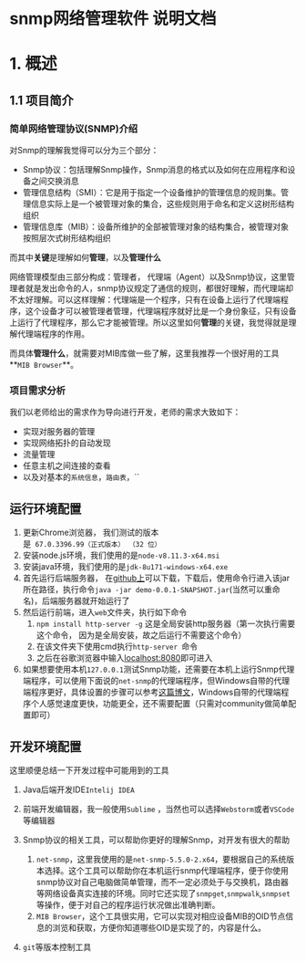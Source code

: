# snmp网络管理软件 说明文档

# 1. 概述
## 1.1 项目简介

### 简单网络管理协议(SNMP)介绍

对Snmp的理解我觉得可以分为三个部分：

* Snmp协议：包括理解Snmp操作，Snmp消息的格式以及如何在应用程序和设备之间交换消息
* 管理信息结构（SMI）：它是用于指定一个设备维护的管理信息的规则集。管理信息实际上是一个被管理对象的集合，这些规则用于命名和定义这树形结构组织
* 管理信息库（MIB）：设备所维护的全部被管理对象的结构集合，被管理对象按照层次式树形结构组织

而其中**关键**是理解如何**管理**，以及**管理什么**

网络管理模型由三部分构成：管理者， 代理端（Agent）以及Snmp协议，这里管理者就是发出命令的人，snmp协议规定了通信的规则，都很好理解，而代理端却不太好理解。可以这样理解：代理端是一个程序，只有在设备上运行了代理端程序，这个设备才可以被管理者管理，代理端程序就好比是一个身份象征，只有设备上运行了代理程序，那么它才能被管理。所以这里如何**管理**的关键，我觉得就是理解代理端程序的作用。

而具体**管理什么**，就需要对MIB库做一些了解，这里我推荐一个很好用的工具**`MIB Browser`**。


### 项目需求分析

我们以老师给出的需求作为导向进行开发，老师的需求大致如下：

* 实现对服务器的管理
* 实现网络拓扑的自动发现
* 流量管理
* 任意主机之间连接的查看
* 以及对基本的`系统信息`，`路由表`，``


## 运行环境配置

1. 更新Chrome浏览器， 我们测试的版本是` 67.0.3396.99（正式版本） （32 位）`
2. 安装node.js环境，我们使用的是`node-v8.11.3-x64.msi`
3. 安装java环境，我们使用的是`jdk-8u171-windows-x64.exe`
4. 首先运行后端服务器， 在[github上](https://github.com/xxr5566833/snmpManage/releases/download/v1.0.0/demo-0.0.1-SNAPSHOT.jar)可以下载，下载后，使用命令行进入该jar所在路径，执行命令`java -jar demo-0.0.1-SNAPSHOT.jar`(当然可以重命名)，后端服务器就开始运行了
5. 然后运行前端，进入`web`文件夹，执行如下命令
	1. `npm install http-server -g` 这是全局安装http服务器（第一次执行需要这个命令， 因为是全局安装，故之后运行不需要这个命令）
	2. 在该文件夹下使用cmd执行`http-server `命令
	3. 之后在谷歌浏览器中输入[localhost:8080]()即可进入 
6. 如果想要使用本机`127.0.0.1`测试Snmp功能，还需要在本机上运行Snmp代理端程序，可以使用下面说的`net-snmp`的代理端程序，但Windows自带的代理端程序更好，具体设置的步骤可以参考[这篇博文](https://blog.csdn.net/xumajie88/article/details/18406763)，Windows自带的代理端程序个人感觉速度更快，功能更全，还不需要配置（只需对community做简单配置即可）

## 开发环境配置

这里顺便总结一下开发过程中可能用到的工具

1. Java后端开发IDE`Intelij IDEA`
2. 前端开发编辑器，我一般使用`Sublime` ，当然也可以选择`Webstorm`或者`VSCode`等编辑器
3. Snmp协议的相关工具，可以帮助你更好的理解Snmp，对开发有很大的帮助
	1. `net-snmp`，这里我使用的是`net-snmp-5.5.0-2.x64`，要根据自己的系统版本选择。这个工具可以帮助你在本机运行snmp代理端程序，便于你使用snmp协议对自己电脑做简单管理，而不一定必须处于与交换机，路由器等网络设备真实连接的环境。同时它还实现了`snmpget`,`snmpwalk`,`snmpset`等操作，便于对自己的程序运行状况做出准确判断。
	2. `MIB Browser`，这个工具很实用，它可以实现对相应设备MIB的OID节点信息的浏览和获取，方便你知道哪些OID是实现了的，内容是什么。

4. `git`等版本控制工具

